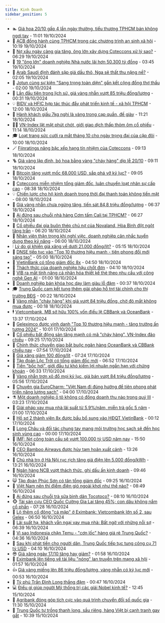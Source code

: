 ```yaml
---
title: Kinh Doanh
sidebar_position: 5
---
```


<!-- dantri-kinh-doanh:START -->
- 🏊 [Giá hoa 20/10 gấp 4 lần ngày thường, tiểu thương TPHCM bán không ngơi tay](https://dantri.com.vn/kinh-doanh/gia-hoa-2010-gap-4-lan-ngay-thuong-tieu-thuong-tphcm-ban-khong-ngoi-tay-20241019163812010.htm) - 11:01 19/10/2024
- 🦆 [ACB đồng hành cùng TPHCM trong các chương trình an sinh xã hội](https://dantri.com.vn/kinh-doanh/acb-dong-hanh-cung-tphcm-trong-cac-chuong-trinh-an-sinh-xa-hoi-20241019165929977.htm) - 10:19 19/10/2024
- 🦄 [Nợ xấu ngày càng gia tăng, ông lớn xây dựng Coteccons xử lý sao?](https://dantri.com.vn/kinh-doanh/no-xau-ngay-cang-gia-tang-ong-lon-xay-dung-coteccons-xu-ly-sao-20241019103039321.htm) - 06:29 19/10/2024
- 🌝 [19 &quot;ông lớn&quot; doanh nghiệp Nhà nước lãi hơn 50.300 tỷ đồng](https://dantri.com.vn/kinh-doanh/19-ong-lon-doanh-nghiep-nha-nuoc-lai-hon-50300-ty-dong-20241019094238200.htm) - 03:45 19/10/2024
- 💃 [Arab Saudi định đánh sập giá dầu thô, Nga sẽ thất thu nặng nề?](https://dantri.com.vn/kinh-doanh/arab-saudi-dinh-danh-sap-gia-dau-tho-nga-se-that-thu-nang-ne-20241016162917303.htm) - 02:05 19/10/2024
- 🦏 [Jotun cùng sự kiện &quot;Sang trọng toàn diện&quot; gắn kết cộng đồng thợ thầu](https://dantri.com.vn/kinh-doanh/jotun-cung-su-kien-sang-trong-toan-dien-gan-ket-cong-dong-tho-thau-20241019084912760.htm) - 02:00 19/10/2024
- 🦩 [Lần đầu tiên trong lịch sử, giá vàng nhẫn vượt 85 triệu đồng/lượng](https://dantri.com.vn/kinh-doanh/lan-dau-tien-trong-lich-su-gia-vang-nhan-vuot-85-trieu-dongluong-20241018221247363.htm) - 00:31 19/10/2024
- 💡 [BIDV và HFIC hợp tác thúc đẩy phát triển kinh tế - xã hội TPHCM](https://dantri.com.vn/kinh-doanh/bidv-va-hfic-hop-tac-thuc-day-phat-trien-kinh-te-xa-hoi-tphcm-20241018164053279.htm) - 12:00 18/10/2024
- 🌊 [Hành khách giấu 7kg nghi là vàng trong cạp quần, đế giày](https://dantri.com.vn/kinh-doanh/hanh-khach-giau-7kg-nghi-la-vang-trong-cap-quan-de-giay-20241018165724187.htm) - 11:21 18/10/2024
- 🧑‍💻 [VN-Index lật mặt phút chót, giới giao dịch thấp thỏm ôm cổ phiếu](https://dantri.com.vn/kinh-doanh/vn-index-lat-mat-phut-chot-gioi-giao-dich-thap-thom-om-co-phieu-20241018161509396.htm) - 11:14 18/10/2024
- 🎓 [Loạt trang sức cưới ra mắt tháng 10 cho ngày trọng đại của cặp đôi](https://dantri.com.vn/kinh-doanh/loat-trang-suc-cuoi-ra-mat-thang-10-cho-ngay-trong-dai-cua-cap-doi-20241018142409846.htm) - 10:00 18/10/2024
- 🪄 [Fiinratings nâng bậc xếp hạng tín nhiệm của Coteccons](https://dantri.com.vn/kinh-doanh/fiinratings-nang-bac-xep-hang-tin-nhiem-cua-coteccons-20241018155843131.htm) - 09:13 18/10/2024
- 🪜 [Giá vàng lập đỉnh, bó hoa bằng vàng &quot;cháy hàng&quot; dịp lễ 20/10](https://dantri.com.vn/kinh-doanh/gia-vang-lap-dinh-bo-hoa-bang-vang-chay-hang-dip-le-2010-20241018152713798.htm) - 09:11 18/10/2024
- 🦄 [Bitcoin tăng vượt mốc 68.000 USD, sắp phá vỡ kỷ lục?](https://dantri.com.vn/kinh-doanh/bitcoin-tang-vuot-moc-68000-usd-sap-pha-vo-ky-luc-20241018154307356.htm) - 09:05 18/10/2024
- 💯 [Coteccons miễn nhiệm tổng giám đốc, luân chuyển loạt nhân sự cấp cao](https://dantri.com.vn/kinh-doanh/coteccons-mien-nhiem-tong-giam-doc-luan-chuyen-loat-nhan-su-cap-cao-20241018144401387.htm) - 08:38 18/10/2024
- 💡 [Chiến lược cho hộ kinh doanh trong thời đại thanh toán không tiền mặt](https://dantri.com.vn/kinh-doanh/chien-luoc-cho-ho-kinh-doanh-trong-thoi-dai-thanh-toan-khong-tien-mat-20241018113914417.htm) - 08:00 18/10/2024
- 🧰 [Giá vàng nhẫn chưa ngừng tăng, tiến sát 84,8 triệu đồng/lượng](https://dantri.com.vn/kinh-doanh/gia-vang-nhan-chua-ngung-tang-tien-sat-848-trieu-dongluong-20241018071154264.htm) - 06:37 18/10/2024
- 🎊 [Ai đứng sau chuỗi nhà hàng Cơm tấm Cali tại TPHCM?](https://dantri.com.vn/kinh-doanh/ai-dung-sau-chuoi-nha-hang-com-tam-cali-tai-tphcm-20241018130022667.htm) - 06:27 18/10/2024
- 🔭 [Cổ phiếu đại gia buôn thép chủ nợ của Novaland, Hòa Bình đột ngột tăng trần](https://dantri.com.vn/kinh-doanh/co-phieu-dai-gia-buon-thep-chu-no-cua-novaland-hoa-binh-dot-ngot-tang-tran-20241018131207786.htm) - 06:20 18/10/2024
- 💼 [Nhân viên thận trọng khi nghỉ việc, doanh nghiệp cân nhắc tuyển dụng theo kỹ năng](https://dantri.com.vn/kinh-doanh/nhan-vien-than-trong-khi-nghi-viec-doanh-nghiep-can-nhac-tuyen-dung-theo-ky-nang-20241018124516576.htm) - 06:00 18/10/2024
- 🕯 [Lý do gì khiến giá xăng về dưới 21.000 đồng/lít?](https://dantri.com.vn/kinh-doanh/ly-do-gi-khien-gia-xang-ve-duoi-21000-donglit-20241018121304288.htm) - 05:15 18/10/2024
- 🫣 [DNSE tiếp tục vào &quot;Top 10 thương hiệu mạnh - tiên phong đổi mới sáng tạo&quot;](https://dantri.com.vn/kinh-doanh/dnse-tiep-tuc-vao-top-10-thuong-hieu-manh-tien-phong-doi-moi-sang-tao-20241018113415030.htm) - 05:00 18/10/2024
- 🤠 [VietinBank có tổng giám đốc 8x](https://dantri.com.vn/kinh-doanh/vietinbank-co-tong-giam-doc-8x-20241018103654656.htm) - 04:50 18/10/2024
- 🌈 [Thách thức của doanh nghiệp hậu chốt đơn](https://dantri.com.vn/kinh-doanh/thach-thuc-cua-doanh-nghiep-hau-chot-don-20241018105125532.htm) - 04:10 18/10/2024
- 🦅 [VIB ra mắt tính năng cá nhân hóa thiết kế thẻ theo nhu cầu với công nghệ Gen AI](https://dantri.com.vn/kinh-doanh/vib-ra-mat-tinh-nang-ca-nhan-hoa-thiet-ke-the-theo-nhu-cau-voi-cong-nghe-gen-ai-20241017162236858.htm) - 01:00 18/10/2024
- 🌁 [Doanh nghiệp bán khóa học dạy làm giàu lỗ đậm](https://dantri.com.vn/kinh-doanh/doanh-nghiep-ban-khoa-hoc-day-lam-giau-lo-dam-20241017161934958.htm) - 00:37 18/10/2024
- 🎓 [Trung Quốc cam kết tung thêm giải pháp hỗ trợ tài chính cho thị trường BĐS](https://dantri.com.vn/kinh-doanh/trung-quoc-cam-ket-tung-them-giai-phap-ho-tro-tai-chinh-cho-thi-truong-bds-20241017161310221.htm) - 00:22 18/10/2024
- 📝 [Vàng nhẫn &quot;cháy hàng&quot; khi giá vượt 84 triệu đồng, chờ đỏ mắt không mua được](https://dantri.com.vn/kinh-doanh/vang-nhan-chay-hang-khi-gia-vuot-84-trieu-dong-cho-do-mat-khong-mua-duoc-20241018000836552.htm) - 00:18 18/10/2024
- 🕴 [Vietcombank, MB sở hữu 100% vốn điều lệ CBBank và OceanBank](https://dantri.com.vn/kinh-doanh/vietcombank-mb-so-huu-100-von-dieu-le-cbbank-va-oceanbank-20241017201630252.htm) - 13:37 17/10/2024
- 🧰 [Geleximco được vinh danh &quot;Top 10 thương hiệu mạnh - tăng trưởng ấn tượng 2024&quot;](https://dantri.com.vn/kinh-doanh/geleximco-duoc-vinh-danh-top-10-thuong-hieu-manh-tang-truong-an-tuong-2024-20241017163538873.htm) - 10:01 17/10/2024
- 🤖 [Cổ phiếu bất động sản tăng mạnh có mã &quot;cháy hàng&quot;, VN-Index đảo chiều](https://dantri.com.vn/kinh-doanh/co-phieu-bat-dong-san-tang-manh-co-ma-chay-hang-vn-index-dao-chieu-20241017160321679.htm) - 09:25 17/10/2024
- 🤠 [Chính thức chuyển giao bắt buộc ngân hàng OceanBank và CBBank chiều nay](https://dantri.com.vn/kinh-doanh/chinh-thuc-chuyen-giao-bat-buoc-ngan-hang-oceanbank-va-cbbank-chieu-nay-20241017144655188.htm) - 07:54 17/10/2024
- 🌮 [Giá xăng giảm 100 đồng/lít](https://dantri.com.vn/kinh-doanh/gia-xang-giam-100-donglit-20241017142337669.htm) - 07:24 17/10/2024
- 🦄 [Tập đoàn Lộc Trời có tổng giám đốc mới](https://dantri.com.vn/kinh-doanh/tap-doan-loc-troi-co-tong-giam-doc-moi-20241017133228548.htm) - 06:52 17/10/2024
- 👺 [Tiền &quot;bốc hơi&quot;, giới đầu tư khó kiếm lợi nhuận ngắn hạn với chứng khoán](https://dantri.com.vn/kinh-doanh/tien-boc-hoi-gioi-dau-tu-kho-kiem-loi-nhuan-ngan-han-voi-chung-khoan-20241017131220583.htm) - 06:33 17/10/2024
- 🤗 [Vàng nhẫn trơn xô đổ mọi kỷ lục, giá bán vượt 84 triệu đồng/lượng](https://dantri.com.vn/kinh-doanh/vang-nhan-tron-xo-do-moi-ky-luc-gia-ban-vuot-84-trieu-dongluong-20241017071117901.htm) - 05:56 17/10/2024
- 💪 [Chuyên gia EuroCharm: &quot;Việt Nam đi đúng hướng để tiên phong phát triển năng lượng sạch&quot;](https://dantri.com.vn/kinh-doanh/chuyen-gia-eurocharm-viet-nam-di-dung-huong-de-tien-phong-phat-trien-nang-luong-sach-20241017104202550.htm) - 04:00 17/10/2024
- ⚗️ [Một doanh nghiệp ô tô không có đồng doanh thu nào trong quý III](https://dantri.com.vn/kinh-doanh/mot-doanh-nghiep-o-to-khong-co-dong-doanh-thu-nao-trong-quy-iii-20241017091642150.htm) - 03:23 17/10/2024
- 🧠 [Giải pháp vay mua nhà lãi suất từ 5,9%/năm, miễn trả gốc 5 năm](https://dantri.com.vn/kinh-doanh/giai-phap-vay-mua-nha-lai-suat-tu-59nam-mien-tra-goc-5-nam-20241016190001961.htm) - 01:00 17/10/2024
- 🗽 [Hồ sơ 2 thành viên 8x được bầu bổ sung vào HĐQT VietinBank](https://dantri.com.vn/kinh-doanh/ho-so-2-thanh-vien-8x-duoc-bau-bo-sung-vao-hdqt-vietinbank-20241016211144675.htm) - 00:12 17/10/2024
- 🫣 [Long Châu và đối tác chung tay mang môi trường học sạch sẽ đến học sinh vùng cao](https://dantri.com.vn/kinh-doanh/long-chau-va-doi-tac-chung-tay-mang-moi-truong-hoc-sach-se-den-hoc-sinh-vung-cao-20241016113634297.htm) - 00:00 17/10/2024
- 🫣 [IMF: Nợ công toàn cầu sẽ vượt 100.000 tỷ USD năm nay](https://dantri.com.vn/kinh-doanh/imf-no-cong-toan-cau-se-vuot-100000-ty-usd-nam-nay-20241016205947445.htm) - 15:50 16/10/2024
- 🫣 [CEO Bamboo Airways được hủy tạm hoãn xuất cảnh](https://dantri.com.vn/kinh-doanh/ceo-bamboo-airways-duoc-huy-tam-hoan-xuat-canh-20241016200258125.htm) - 13:26 16/10/2024
- 💂 [Chủ nhà trọ ở Hà Nội rục rịch tăng giá điện lên 5.000 đồng/kWh](https://dantri.com.vn/kinh-doanh/chu-nha-tro-o-ha-noi-ruc-rich-tang-gia-dien-len-5000-dongkwh-20241016193605570.htm) - 13:21 16/10/2024
- 💫 [Ngân hàng NCB vượt thách thức, ghi dấu ấn kinh doanh](https://dantri.com.vn/kinh-doanh/ngan-hang-ncb-vuot-thach-thuc-ghi-dau-an-kinh-doanh-20241016164643170.htm) - 09:46 16/10/2024
- 😺 [Tập đoàn Phúc Sơn có tân tổng giám đốc](https://dantri.com.vn/kinh-doanh/tap-doan-phuc-son-co-tan-tong-giam-doc-20241016151902615.htm) - 09:25 16/10/2024
- 🦆 [Việt Nam nên thí điểm điện gió ngoài khơi như thế nào?](https://dantri.com.vn/kinh-doanh/viet-nam-nen-thi-diem-dien-gio-ngoai-khoi-nhu-the-nao-20241016145940949.htm) - 08:49 16/10/2024
- 👀 [Ai đứng sau chuỗi trà sữa bình dân Tocotoco?](https://dantri.com.vn/kinh-doanh/ai-dung-sau-chuoi-tra-sua-binh-dan-tocotoco-20241016150605708.htm) - 08:10 16/10/2024
- 🐵 [Tài sản cựu CEO Quốc Cường Gia Lai tăng 45%; con dâu không nắm cổ phần](https://dantri.com.vn/kinh-doanh/tai-san-cuu-ceo-quoc-cuong-gia-lai-tang-45-con-dau-khong-nam-co-phan-20241016132500692.htm) - 07:28 16/10/2024
- 🤖 [Lộ thêm cổ đông &quot;cá mập&quot; ở Eximbank: Vietcombank lớn số 2, sau Gelex](https://dantri.com.vn/kinh-doanh/lo-them-co-dong-ca-map-o-eximbank-vietcombank-lon-so-2-sau-gelex-20241016133934184.htm) - 06:50 16/10/2024
- 💂 [Lãi suất hạ, khách vẫn ngại vay mua nhà: Bất ngờ với những nỗi sợ](https://dantri.com.vn/kinh-doanh/lai-suat-ha-khach-van-ngai-vay-mua-nha-bat-ngo-voi-nhung-noi-so-20241015232708274.htm) - 06:39 16/10/2024
- 🦆 [Vì sao Indonesia chặn Temu - &quot;cơn lốc&quot; hàng giá rẻ Trung Quốc?](https://dantri.com.vn/kinh-doanh/vi-sao-indonesia-chan-temu-con-loc-hang-gia-re-trung-quoc-20241016095205668.htm) - 04:36 16/10/2024
- 🦅 [Sau khi phát tiền cho người dân, Trung Quốc tiếp tục tung công cụ 71 tỷ USD](https://dantri.com.vn/kinh-doanh/sau-khi-phat-tien-cho-nguoi-dan-trung-quoc-tiep-tuc-tung-cong-cu-71-ty-usd-20241011155416801.htm) - 04:10 16/10/2024
- 😎 [Giá xăng ngày 17/10 tăng hay giảm?](https://dantri.com.vn/kinh-doanh/gia-xang-ngay-1710-tang-hay-giam-20241015232548634.htm) - 01:58 16/10/2024
- 🐎 [Eximbank lên tiếng về tài liệu &quot;nóng&quot; lan truyền trên mạng xã hội](https://dantri.com.vn/kinh-doanh/eximbank-len-tieng-ve-tai-lieu-nong-lan-truyen-tren-mang-xa-hoi-20241015204113459.htm) - 01:57 16/10/2024
- 👍 [Giá vàng miếng lên 86 triệu đồng/lượng, vàng nhẫn có kỷ lục mới](https://dantri.com.vn/kinh-doanh/gia-vang-mieng-len-86-trieu-dongluong-vang-nhan-co-ky-luc-moi-20241015235540974.htm) - 00:53 16/10/2024
- 🦒 [Tỷ phú Trần Đình Long thắng đậm](https://dantri.com.vn/kinh-doanh/ty-phu-tran-dinh-long-thang-dam-20241016072900249.htm) - 00:47 16/10/2024
- 💻 [Điều gì giúp người Mỹ thống trị các giải Nobel kinh tế?](https://dantri.com.vn/kinh-doanh/dieu-gi-giup-nguoi-my-thong-tri-cac-giai-nobel-kinh-te-20241015144755264.htm) - 12:45 15/10/2024
- 👺 [Agribank đóng góp tích cực vào quá trình chuyển đổi số quốc gia](https://dantri.com.vn/kinh-doanh/agribank-dong-gop-tich-cuc-vao-qua-trinh-chuyen-doi-so-quoc-gia-20241015175909808.htm) - 11:30 15/10/2024
- 🧐 [Trung Quốc tự trồng thanh long, sầu riêng, hàng Việt bị cạnh tranh gay gắt](https://dantri.com.vn/kinh-doanh/trung-quoc-tu-trong-thanh-long-sau-rieng-hang-viet-bi-canh-tranh-gay-gat-20241015172153155.htm) - 10:39 15/10/2024<!-- dantri-kinh-doanh:END -->
